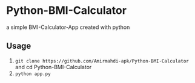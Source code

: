 # Python-BMI-Calculator
 a simple BMI-Calculator-App created with python 
## Usage
1. `git clone https://github.com/Amirmahdi-apk/Python-BMI-Calculator`
and cd Python-BMI-Calculator 
2. `python app.py`
